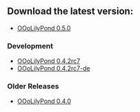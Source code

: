## Download the latest version:

* [OOoLilyPond 0.5.0](https://github.com/openlilylib/LO-ly/releases/download/0.5.0/OOoLilyPond-0.5.0.oxt)

### Development

* [OOoLilyPond 0.4.2rc7 ](http://joramberger.de/files/ooolilypond-0.4.2rc7.oxt)
* [OOoLilyPond 0.4.2rc7-de](http://joramberger.de/files/ooolilypond-0.4.2rc7-de.oxt)

### Older Releases

* [OOoLilyPond 0.4.0 ](https://sourceforge.net/projects/ooolilypond/files/ooolilypond/OOoLilyPond-0.4.0/OOoLilyPond-0.4.0.oxt/download "sourceforge.net")